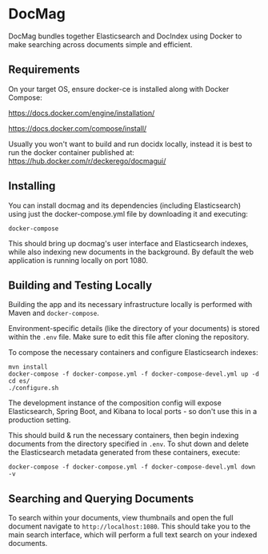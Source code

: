 # DocMag

DocMag bundles together Elasticsearch and DocIndex using Docker
to make searching across documents simple and efficient.


## Requirements

On your target OS, ensure docker-ce is installed along with Docker Compose:

https://docs.docker.com/engine/installation/

https://docs.docker.com/compose/install/

Usually you won't want to build and run docidx locally, instead it is best to 
run the docker container published at: https://hub.docker.com/r/deckerego/docmagui/ 


## Installing

You can install docmag and its dependencies (including Elasticsearch) using just the 
docker-compose.yml file by downloading it and executing:

    docker-compose

This should bring up docmag's user interface and Elasticsearch indexes, while also
indexing new documents in the background. By default the web application is running
locally on port 1080.

## Building and Testing Locally

Building the app and its necessary infrastructure locally is performed with
Maven and `docker-compose`.

Environment-specific details (like the directory of your documents) is stored
within the `.env` file. Make sure to edit this file after cloning the repository.

To compose the necessary containers and configure Elasticsearch indexes:

    mvn install
    docker-compose -f docker-compose.yml -f docker-compose-devel.yml up -d
    cd es/
    ./configure.sh

The development instance of the composition config will expose Elasticsearch,
Spring Boot, and Kibana to local ports - so don't use this in a
production setting.

This should build & run the necessary containers, then begin indexing documents
from the directory specified in `.env`. To shut down and delete the Elasticsearch
metadata generated from these containers, execute:

    docker-compose -f docker-compose.yml -f docker-compose-devel.yml down -v


## Searching and Querying Documents

To search within your documents, view thumbnails and open the full document
navigate to `http://localhost:1080`. This should take you to the main search
interface, which will perform a full text search on your indexed documents.
